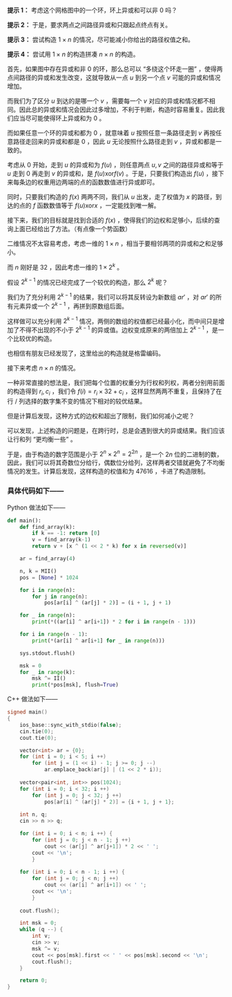 **提示 1：** 考虑这个网格图中的一个环，环上异或和可以非 $0$ 吗？

**提示 2：** 于是，要求两点之间路径异或和只跟起点终点有关。

**提示 3：** 尝试构造 $1\times n$ 的情况，尽可能减小你给出的路径权值之和。

**提示 4：** 尝试用 $1\times n$ 的构造拼凑 $n\times n$ 的构造。

首先，如果图中存在异或和非 $0$ 的环，那么总可以 “多绕这个环走一圈” ，使得两点间路径的异或和发生改变，这就导致从一点 $u$ 到另一个点 $v$ 可能的异或和情况增加。

而我们为了区分 $u$ 到达的是哪一个 $v$ ，需要每一个 $v$ 对应的异或和情况都不相同。因此总的异或和情况会因此过多增加，不利于判断，构造时容易重复。因此我们应当尽可能使得环上异或和为 $0$ 。

而如果任意一个环的异或和都为 $0$ ，就意味着 $u$ 按照任意一条路径走到 $v$ 再按任意路径走回来的异或和都是 $0$ ，因此 $u$ 无论按照什么路径走到 $v$ ，异或和都是一致的。

考虑从 $0$ 开始，走到 $u$ 的异或和为 $f(u)$ ，则任意两点 $u,v$ 之间的路径异或和等于 $u$ 走到 $0$ 再走到 $v$ 的异或和，是 $f(u)\mathrm{xor}f(v)$ 。于是，只要我们构造出 $f(u)$ ，接下来每条边的权重用边两端的点的函数数值进行异或即可。

同时，只要我们构造的 $f(x)$ 两两不同，我们从 $u$ 出发，走了权值为 $x$ 的路径，到达的点的 $f$ 函数数值等于 $f(u)\mathrm{xor}x$ ，一定能找到唯一解。

接下来，我们的目标就是找到合适的 $f(x)$ ，使得我们的边权和足够小，后续的查询上面已经给出了方法。（有点像一个势函数）

二维情况不太容易考虑，考虑一维的 $1\times n$ ，相当于要相邻两项的异或和之和足够小。

而 $n$ 刚好是 $32$ ，因此考虑一维的 $1\times 2^k$ 。

假设 $2^{k-1}$ 的情况已经完成了一个较优的构造，那么 $2^k$ 呢？

我们为了充分利用 $2^{k-1}$ 的结果，我们可以将其反转设为新数组 $ar'$ ，对 $ar'$ 的所有元素异或一个 $2^{k-1}$ ，再拼到原数组后面。

这样做可以充分利用 $2^{k-1}$ 情况，两侧的数组的权值都已经最小化，而中间只是增加了不得不出现的不小于 $2^{k-1}$ 的异或值。边权变成原来的两倍加上 $2^{k-1}$ ，是一个比较优的构造。

也相信有朋友已经发现了，这里给出的构造就是格雷编码。

接下来考虑 $n\times n$ 的情况。

一种非常直接的想法是，我们把每个位置的权重分为行权和列权，两者分别用前面的构造得到 $r_i,c_i$ ，我们令 $f(i)=r_i\times 32+c_i$ ，这样显然两两不重复，且保持了在行 / 列选择的数字集不变的情况下相对的较优结果。

但是计算后发现，这种方式的边权和超出了限制，我们如何减小之呢？

可以发现，上述构造的问题是，在跨行时，总是会遇到很大的异或结果。我们应该让行和列 “更均衡一些” 。

于是，由于构造的数字范围是小于 $2^n\times 2^n=2^{2n}$ ，是一个 $2n$ 位的二进制的数，因此，我们可以将其奇数位分给行，偶数位分给列，这样两者交错就避免了不均衡情况的发生。计算后发现，这样构造的权值和为 $47616$ ，卡进了构造限制。

### 具体代码如下——

Python 做法如下——

```Python []
def main():
    def find_array(k):
        if k == -1: return [0]
        v = find_array(k-1)
        return v + [x ^ (1 << 2 * k) for x in reversed(v)]

    ar = find_array(4)

    n, k = MII()
    pos = [None] * 1024

    for i in range(n):
        for j in range(n):
            pos[ar[i] ^ (ar[j] * 2)] = (i + 1, j + 1)

    for _ in range(n):
        print(*((ar[i] ^ ar[i+1]) * 2 for i in range(n - 1)))

    for i in range(n - 1):
        print(*(ar[i] ^ ar[i+1] for _ in range(n)))

    sys.stdout.flush()

    msk = 0
    for _ in range(k):
        msk ^= II()
        print(*pos[msk], flush=True)
```

C++ 做法如下——

```cpp []
signed main()
{
    ios_base::sync_with_stdio(false);
    cin.tie(0);
    cout.tie(0);

    vector<int> ar = {0};
    for (int i = 0; i < 5; i ++)
        for (int j = (1 << i) - 1; j >= 0; j --)
            ar.emplace_back(ar[j] | (1 << 2 * i));
    
    vector<pair<int, int>> pos(1024);
    for (int i = 0; i < 32; i ++)
        for (int j = 0; j < 32; j ++)
            pos[ar[i] ^ (ar[j] * 2)] = {i + 1, j + 1};
    
    int n, q;
    cin >> n >> q;

    for (int i = 0; i < n; i ++) {
        for (int j = 0; j < n - 1; j ++)
            cout << (ar[j] ^ ar[j+1]) * 2 << ' ';
        cout << '\n';
        }
    
    for (int i = 0; i < n - 1; i ++) {
        for (int j = 0; j < n; j ++)
            cout << (ar[i] ^ ar[i+1]) << ' ';
        cout << '\n';
        }
    
    cout.flush();

    int msk = 0;
    while (q --) {
        int v;
        cin >> v;
        msk ^= v;
        cout << pos[msk].first << ' ' << pos[msk].second << '\n';
        cout.flush();
    }

    return 0;
}
```
